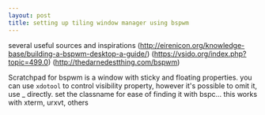```yaml
---
layout: post
title: setting up tiling window manager using bspwm
---
```

several useful sources and inspirations
(http://eirenicon.org/knowledge-base/building-a-bspwm-desktop-a-guide/)
(https://vsido.org/index.php?topic=499.0)
(http://thedarnedestthing.com/bspwm)

Scratchpad for bspwm
is a window with sticky and floating properties.
you can use `xdotool` to control visibility property, however it's possible to omit it, use _ directly.
set the classname for ease of finding it with bspc... this works with xterm, urxvt, others
